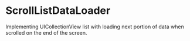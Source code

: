 # ScrollListDataLoader
Implementing UICollectionView list with loading next portion of data when scrolled on the end of the screen.
